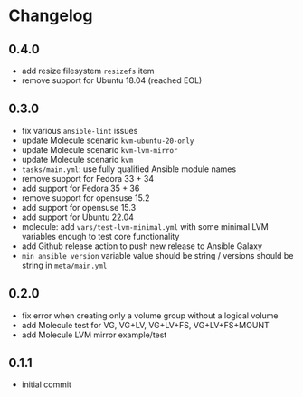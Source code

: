 # Changelog

## 0.4.0

- add resize filesystem `resizefs` item
- remove support for Ubuntu 18.04 (reached EOL)

## 0.3.0

- fix various `ansible-lint` issues
- update Molecule scenario `kvm-ubuntu-20-only`
- update Molecule scenario `kvm-lvm-mirror`
- update Molecule scenario `kvm`
- `tasks/main.yml`: use fully qualified Ansible module names
- remove support for Fedora 33 + 34
- add support for Fedora 35 + 36
- remove support for opensuse 15.2
- add support for opensuse 15.3
- add support for Ubuntu 22.04
- molecule: add `vars/test-lvm-minimal.yml` with some minimal LVM variables enough to test core functionality
- add Github release action to push new release to Ansible Galaxy
- `min_ansible_version` variable value should be string / versions should be string in `meta/main.yml`

## 0.2.0

- fix error when creating only a volume group without a logical volume
- add Molecule test for VG, VG+LV, VG+LV+FS, VG+LV+FS+MOUNT
- add Molecule LVM mirror example/test

## 0.1.1

- initial commit

